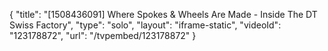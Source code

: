 {
    "title": "[1508436091] Where Spokes & Wheels Are Made - Inside The DT Swiss Factory",
    "type": "solo",
    "layout": "iframe-static",
    "videoId": "123178872",
    "url": "\/tvpembed\/123178872"
}